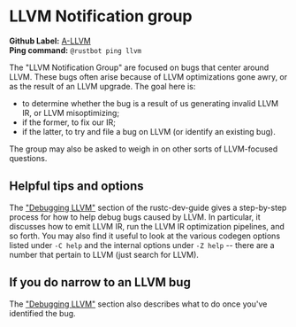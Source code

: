 # LLVM Notification group

**Github Label:** [A-LLVM] <br>
**Ping command:** `@rustbot ping llvm`

[A-LLVM]: https://github.com/rust-lang/rust/labels/A-LLVM

The "LLVM Notification Group" are focused on bugs that center around LLVM.
These bugs often arise because of LLVM optimizations gone awry, or as
the result of an LLVM upgrade. The goal here is:

- to determine whether the bug is a result of us generating invalid LLVM IR,
  or LLVM misoptimizing;
- if the former, to fix our IR;
- if the latter, to try and file a bug on LLVM (or identify an existing bug).

The group may also be asked to weigh in on other sorts of LLVM-focused
questions.

## Helpful tips and options

The ["Debugging LLVM"][d] section of the
rustc-dev-guide gives a step-by-step process for how to help debug bugs
caused by LLVM. In particular, it discusses how to emit LLVM IR, run
the LLVM IR optimization pipelines, and so forth. You may also find
it useful to look at the various codegen options listed under `-C help`
and the internal options under `-Z help` -- there are a number that
pertain to LLVM (just search for LLVM).

[d]: ../backend/debugging.md

## If you do narrow to an LLVM bug

The ["Debugging LLVM"][d] section also describes what to do once
you've identified the bug.
